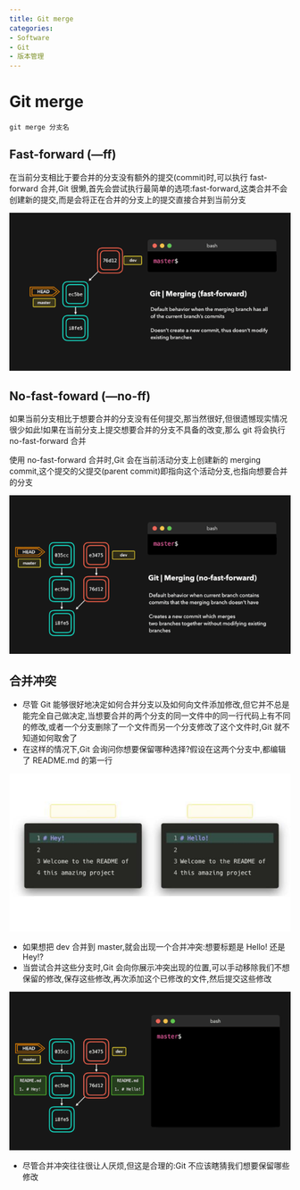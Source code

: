 ```yaml
---
title: Git merge
categories:
- Software
- Git
- 版本管理
---
```

# Git merge

```shell
git merge 分支名
```

## Fast-forward (—ff)

在当前分支相比于要合并的分支没有额外的提交(commit)时,可以执行 fast-forward 合并,Git 很懒,首先会尝试执行最简单的选项:fast-forward,这类合并不会创建新的提交,而是会将正在合并的分支上的提交直接合并到当前分支

![img](https://raw.githubusercontent.com/LuShan123888/Files/main/Pictures/2020-12-10-0a0431c992211561f14ee66f1cf0ea89.gif)

## No-fast-foward (—no-ff)

如果当前分支相比于想要合并的分支没有任何提交,那当然很好,但很遗憾现实情况很少如此!如果在当前分支上提交想要合并的分支不具备的改变,那么 git 将会执行 no-fast-forward 合并

使用 no-fast-forward 合并时,Git 会在当前活动分支上创建新的 merging commit,这个提交的父提交(parent commit)即指向这个活动分支,也指向想要合并的分支

![img](https://raw.githubusercontent.com/LuShan123888/Files/main/Pictures/2020-12-10-d5be0dfa20f8a7c57f99f2b48b521bda.gif)

## 合并冲突

- 尽管 Git 能够很好地决定如何合并分支以及如何向文件添加修改,但它并不总是能完全自己做决定,当想要合并的两个分支的同一文件中的同一行代码上有不同的修改,或者一个分支删除了一个文件而另一个分支修改了这个文件时,Git 就不知道如何取舍了
- 在这样的情况下,Git 会询问你想要保留哪种选择?假设在这两个分支中,都编辑了 README.md 的第一行

![img](https://raw.githubusercontent.com/LuShan123888/Files/main/Pictures/2020-12-10-6f061d950a7b02084d40e06b1e4b74d5552cc8cc.jpeg)

- 如果想把 dev 合并到 master,就会出现一个合并冲突:想要标题是 Hello! 还是 Hey!?
- 当尝试合并这些分支时,Git 会向你展示冲突出现的位置,可以手动移除我们不想保留的修改,保存这些修改,再次添加这个已修改的文件,然后提交这些修改

![img](https://raw.githubusercontent.com/LuShan123888/Files/main/Pictures/2020-12-10-2a8ce9f5e3f32b399cca693f38418e65.gif)

- 尽管合并冲突往往很让人厌烦,但这是合理的:Git 不应该瞎猜我们想要保留哪些修改